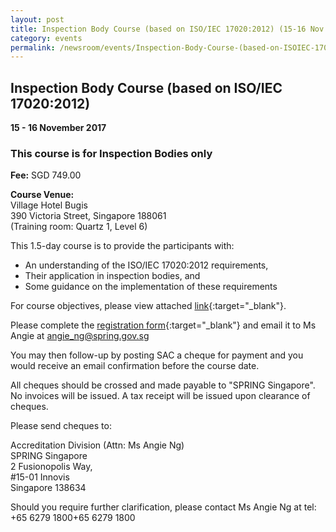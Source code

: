 ```yaml
---
layout: post
title: Inspection Body Course (based on ISO/IEC 17020:2012) (15-16 Nov 2017)
category: events
permalink: /newsroom/events/Inspection-Body-Course-(based-on-ISOIEC-170202012)1002-185
---
```

## Inspection Body Course (based on ISO/IEC 17020:2012)
**15 - 16 November 2017**

### This course is for Inspection Bodies only 
 
**Fee:** SGD 749.00
 
**Course Venue:**  
Village Hotel Bugis  
390 Victoria Street, Singapore 188061  
(Training room:  Quartz 1, Level 6)
    
This 1.5-day course is to provide the participants with:
* An understanding of the ISO/IEC 17020:2012 requirements,
* Their application in inspection bodies, and
* Some guidance on the implementation of these requirements
 
For course objectives, please view attached [link](/files/events/ISO%2017020%20Course.pdf){:target="_blank"}.
 
Please complete the [registration form](/files/events/Registration%20form%20(IB%20-%20Nov%202017).docx){:target="_blank"} and email it to Ms Angie at [angie_ng@spring.gov.sg](mailto:angie_ng@spring.gov.sg)
 
You may then follow-up by posting SAC a cheque for payment and you would receive an email confirmation before the course date.   
 
All cheques should be crossed and made payable to "SPRING Singapore". No invoices will be issued. A tax receipt will be issued upon clearance of cheques. 
 
Please send cheques to: 
 
Accreditation Division (Attn: Ms Angie Ng)   
SPRING Singapore  
2 Fusionopolis Way,   
#15-01 Innovis  
Singapore 138634
 
Should you require further clarification, please contact Ms Angie Ng at tel: +65 6279 1800+65 6279 1800
